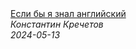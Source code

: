 <!--2024-05-13 03:41:37-->
<div class="yb">
  <a class="nodecor" href="/posts.html?rabota/esli_by_ya_znal_anglijskij">
    <img class="preview" data-videoid="CajN08Lsg5M" src="https://i4.ytimg.com/vi/CajN08Lsg5M/hqdefault.jpg" align="middle" alt="">
  </a>
  <div class="inlbl text">
    <a class="nodecor" href="/posts.html?rabota/esli_by_ya_znal_anglijskij">Если бы я знал английский</a><br>
    <i class="smaller2">Константин Кречетов</i><br>
    <i class="smaller3">2024-05-13</i>
  </div>
</div>
